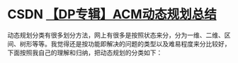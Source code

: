 # CSDN [【DP专辑】ACM动态规划总结](https://blog.csdn.net/cc_again/article/details/25866971?spm=1001.2014.3001.5502)

动态规划分类有很多划分方法，网上有很多是按照状态来分，分为一维、二维、区间、树形等等。我觉得还是按功能即解决的问题的类型以及难易程度来分比较好，下面按照我自己的理解和归纳，把动态规划的分类如下：

